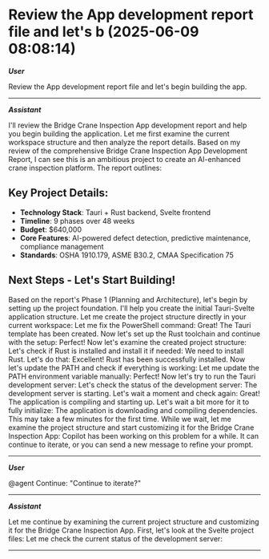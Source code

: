 <!-- Generated by SpecStory -->

# Review the App development report file and let's b (2025-06-09 08:08:14)

_**User**_

Review the App development report file and let's begin building the app.

---

_**Assistant**_

I'll review the Bridge Crane Inspection App development report and help you begin building the application. Let me first examine the current workspace structure and then analyze the report details. Based on my review of the comprehensive Bridge Crane Inspection App Development Report, I can see this is an ambitious project to create an AI-enhanced crane inspection platform. The report outlines:

## Key Project Details:
- **Technology Stack**: Tauri + Rust backend, Svelte frontend
- **Timeline**: 9 phases over 48 weeks
- **Budget**: $640,000
- **Core Features**: AI-powered defect detection, predictive maintenance, compliance management
- **Standards**: OSHA 1910.179, ASME B30.2, CMAA Specification 75

## Next Steps - Let's Start Building!

Based on the report's Phase 1 (Planning and Architecture), let's begin by setting up the project foundation. I'll help you create the initial Tauri-Svelte application structure. Let me create the project structure directly in your current workspace: Let me fix the PowerShell command: Great! The Tauri template has been created. Now let's set up the Rust toolchain and continue with the setup: Perfect! Now let's examine the created project structure: Let's check if Rust is installed and install it if needed: We need to install Rust. Let's do that: Excellent! Rust has been successfully installed. Now let's update the PATH and check if everything is working: Let me update the PATH environment variable manually: Perfect! Now let's try to run the Tauri development server: Let's check the status of the development server: The development server is starting. Let's wait a moment and check again: Great! The application is compiling and starting up. Let's wait a bit more for it to fully initialize: The application is downloading and compiling dependencies. This may take a few minutes for the first time. While we wait, let me examine the project structure and start customizing it for the Bridge Crane Inspection App: Copilot has been working on this problem for a while. It can continue to iterate, or you can send a new message to refine your prompt.

---

_**User**_

@agent Continue: "Continue to iterate?"

---

_**Assistant**_

Let me continue by examining the current project structure and customizing it for the Bridge Crane Inspection App. First, let's look at the Svelte project files: Let me check the current status of the development server: 

---

